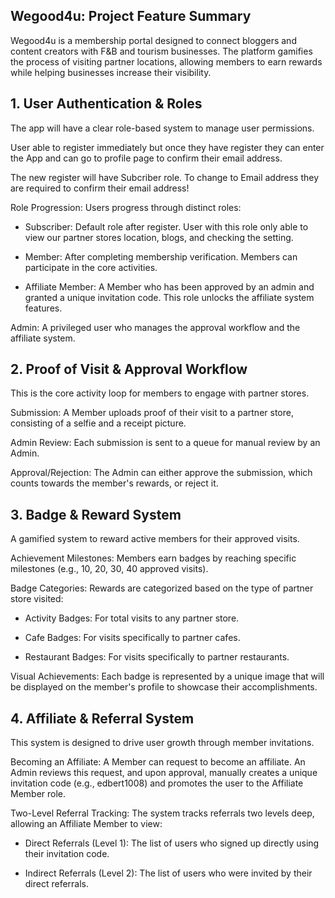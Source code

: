 ## Wegood4u: Project Feature Summary
Wegood4u is a membership portal designed to connect bloggers and content creators with F&B and tourism businesses. The platform gamifies the process of visiting partner locations, allowing members to earn rewards while helping businesses increase their visibility.

## 1. User Authentication & Roles
The app will have a clear role-based system to manage user permissions.

User able to register immediately but once they have register they can enter the App and can go to profile page to confirm their email address.

The new register will have Subcriber role. To change to Email address they are required to confirm their email address!

Role Progression: Users progress through distinct roles:

- Subscriber: Default role after register. User with this role only able to view our partner stores location, blogs, and checking the setting.

- Member: After completing membership verification. Members can participate in the core activities.

- Affiliate Member: A Member who has been approved by an admin and granted a unique invitation code. This role unlocks the affiliate system features.

Admin: A privileged user who manages the approval workflow and the affiliate system.

## 2. Proof of Visit & Approval Workflow
This is the core activity loop for members to engage with partner stores.

Submission: A Member uploads proof of their visit to a partner store, consisting of a selfie and a receipt picture.

Admin Review: Each submission is sent to a queue for manual review by an Admin.

Approval/Rejection: The Admin can either approve the submission, which counts towards the member's rewards, or reject it.

## 3. Badge & Reward System
A gamified system to reward active members for their approved visits.

Achievement Milestones: Members earn badges by reaching specific milestones (e.g., 10, 20, 30, 40 approved visits).

Badge Categories: Rewards are categorized based on the type of partner store visited:

- Activity Badges: For total visits to any partner store.

- Cafe Badges: For visits specifically to partner cafes.

- Restaurant Badges: For visits specifically to partner restaurants.

Visual Achievements: Each badge is represented by a unique image that will be displayed on the member's profile to showcase their accomplishments.

## 4. Affiliate & Referral System
This system is designed to drive user growth through member invitations.

Becoming an Affiliate: A Member can request to become an affiliate. An Admin reviews this request, and upon approval, manually creates a unique invitation code (e.g., edbert1008) and promotes the user to the Affiliate Member role.

Two-Level Referral Tracking: The system tracks referrals two levels deep, allowing an Affiliate Member to view:

- Direct Referrals (Level 1): The list of users who signed up directly using their invitation code.

- Indirect Referrals (Level 2): The list of users who were invited by their direct referrals.